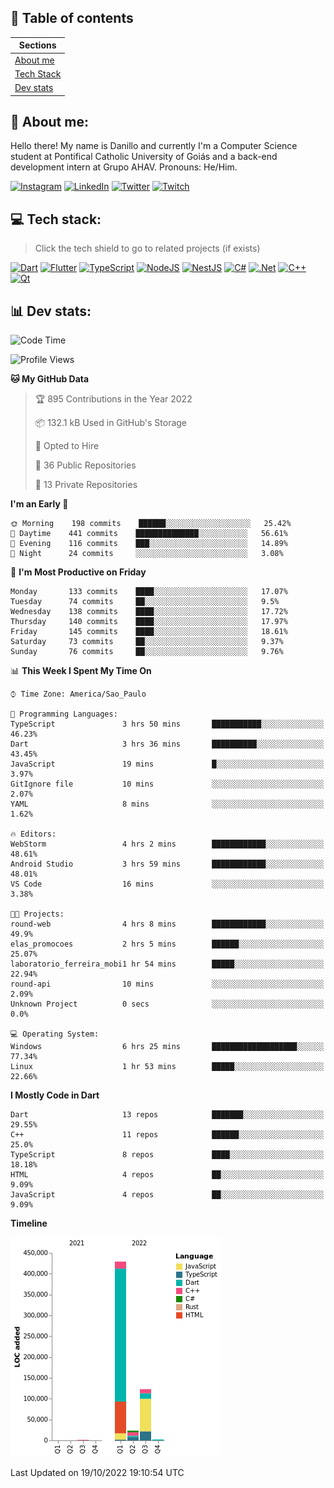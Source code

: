 ## 📃 Table of contents

|Sections|
|-|
|[About me](#about-me)|
|[Tech Stack](#tech-stack)|
|[Dev stats](#dev-stats)|

<a name="about-me"/>

## 🌈 About me:
Hello there! My name is Danillo and currently I'm a Computer Science student at Pontifical Catholic University of Goiás and a back-end development intern at Grupo AHAV. Pronouns: He/Him.

[![Instagram](https://img.shields.io/badge/Instagram-%23E4405F.svg?logo=Instagram&logoColor=white)](https://instagram.com/danilloilggner)
[![LinkedIn](https://img.shields.io/badge/LinkedIn-%230077B5.svg?logo=linkedin&logoColor=white)](https://linkedin.com/in/danilloism)
[![Twitter](https://img.shields.io/badge/Twitter-%231DA1F2.svg?logo=Twitter&logoColor=white)](https://twitter.com/danilloism)
[![Twitch](https://img.shields.io/badge/Twitch-%239146FF.svg?logo=Twitch&logoColor=white)](https://twitch.tv/danilloism) 

<a name="tech-stack"/>

## 💻 Tech stack:
> Click the tech shield to go to related projects (if exists)

[![Dart](https://img.shields.io/badge/dart-%230175C2.svg?style=for-the-badge&logo=dart&logoColor=white)](https://github.com/danilloism/danilloism/blob/main/Flutter.md) [![Flutter](https://img.shields.io/badge/Flutter-%2302569B.svg?style=for-the-badge&logo=Flutter&logoColor=white)](https://github.com/danilloism/danilloism/blob/main/Flutter.md) [![TypeScript](https://img.shields.io/badge/typescript-%23007ACC.svg?style=for-the-badge&logo=typescript&logoColor=white)](https://github.com/danilloism/danilloism/blob/main/Typescript.md) [![NodeJS](https://img.shields.io/badge/node.js-6DA55F?style=for-the-badge&logo=node.js&logoColor=white)](https://github.com/danilloism/danilloism/blob/main/Node.js.md) [![NestJS](https://img.shields.io/badge/nestjs-%23E0234E.svg?style=for-the-badge&logo=nestjs&logoColor=white)](https://github.com/danilloism/danilloism/blob/main/Nest.js.md) [![C#](https://img.shields.io/badge/c%23-%23239120.svg?style=for-the-badge&logo=c-sharp&logoColor=white)](#) [![.Net](https://img.shields.io/badge/.NET-5C2D91?style=for-the-badge&logo=.net&logoColor=white)](#) [![C++](https://img.shields.io/badge/c++-%2300599C.svg?style=for-the-badge&logo=c%2B%2B&logoColor=white)](https://github.com/danilloism/danilloism/blob/main/C%2B%2B.md) [![Qt](https://img.shields.io/badge/Qt-%23217346.svg?style=for-the-badge&logo=Qt&logoColor=white)](https://github.com/danilloism/danilloism/blob/main/C%2B%2B.md)
<!---
- 🌱 Currently learning:

![Vue.js](https://img.shields.io/badge/vuejs-%2335495e.svg?style=for-the-badge&logo=vuedotjs&logoColor=%234FC08D) ![Angular](https://img.shields.io/badge/angular-%23DD0031.svg?style=for-the-badge&logo=angular&logoColor=white)
--->

<a name="dev-stats"/>

## 📊 Dev stats:
<!---
[![](https://github-readme-stats.vercel.app/api?username=danilloism&theme=radical&hide_border=false&include_all_commits=false&count_private=false)](#)<br>
[![](https://github-readme-streak-stats.herokuapp.com/?user=danilloism&theme=radical&hide_border=false)](#)<br>
[![](https://github-readme-stats.vercel.app/api/top-langs/?username=danilloism&theme=radical&hide_border=false&include_all_commits=false&count_private=false&layout=compact)](#)<br>
--->
<!--START_SECTION:waka-->
![Code Time](http://img.shields.io/badge/Code%20Time-714%20hrs%2040%20mins-blue)

![Profile Views](http://img.shields.io/badge/Profile%20Views-0-blue)

**🐱 My GitHub Data** 

> 🏆 895 Contributions in the Year 2022
 > 
> 📦 132.1 kB Used in GitHub's Storage 
 > 
> 💼 Opted to Hire
 > 
> 📜 36 Public Repositories 
 > 
> 🔑 13 Private Repositories  
 > 
**I'm an Early 🐤** 

```text
🌞 Morning    198 commits    ██████░░░░░░░░░░░░░░░░░░░   25.42% 
🌆 Daytime    441 commits    ██████████████░░░░░░░░░░░   56.61% 
🌃 Evening    116 commits    ███░░░░░░░░░░░░░░░░░░░░░░   14.89% 
🌙 Night      24 commits     ░░░░░░░░░░░░░░░░░░░░░░░░░   3.08%

```
📅 **I'm Most Productive on Friday** 

```text
Monday       133 commits    ████░░░░░░░░░░░░░░░░░░░░░   17.07% 
Tuesday      74 commits     ██░░░░░░░░░░░░░░░░░░░░░░░   9.5% 
Wednesday    138 commits    ████░░░░░░░░░░░░░░░░░░░░░   17.72% 
Thursday     140 commits    ████░░░░░░░░░░░░░░░░░░░░░   17.97% 
Friday       145 commits    ████░░░░░░░░░░░░░░░░░░░░░   18.61% 
Saturday     73 commits     ██░░░░░░░░░░░░░░░░░░░░░░░   9.37% 
Sunday       76 commits     ██░░░░░░░░░░░░░░░░░░░░░░░   9.76%

```


📊 **This Week I Spent My Time On** 

```text
⌚︎ Time Zone: America/Sao_Paulo

💬 Programming Languages: 
TypeScript               3 hrs 50 mins       ███████████░░░░░░░░░░░░░░   46.23% 
Dart                     3 hrs 36 mins       ██████████░░░░░░░░░░░░░░░   43.45% 
JavaScript               19 mins             █░░░░░░░░░░░░░░░░░░░░░░░░   3.97% 
GitIgnore file           10 mins             ░░░░░░░░░░░░░░░░░░░░░░░░░   2.07% 
YAML                     8 mins              ░░░░░░░░░░░░░░░░░░░░░░░░░   1.62%

🔥 Editors: 
WebStorm                 4 hrs 2 mins        ████████████░░░░░░░░░░░░░   48.61% 
Android Studio           3 hrs 59 mins       ████████████░░░░░░░░░░░░░   48.01% 
VS Code                  16 mins             ░░░░░░░░░░░░░░░░░░░░░░░░░   3.38%

🐱‍💻 Projects: 
round-web                4 hrs 8 mins        ████████████░░░░░░░░░░░░░   49.9% 
elas_promocoes           2 hrs 5 mins        ██████░░░░░░░░░░░░░░░░░░░   25.07% 
laboratorio_ferreira_mobi1 hr 54 mins        █████░░░░░░░░░░░░░░░░░░░░   22.94% 
round-api                10 mins             ░░░░░░░░░░░░░░░░░░░░░░░░░   2.09% 
Unknown Project          0 secs              ░░░░░░░░░░░░░░░░░░░░░░░░░   0.0%

💻 Operating System: 
Windows                  6 hrs 25 mins       ███████████████████░░░░░░   77.34% 
Linux                    1 hr 53 mins        █████░░░░░░░░░░░░░░░░░░░░   22.66%

```

**I Mostly Code in Dart** 

```text
Dart                     13 repos            ███████░░░░░░░░░░░░░░░░░░   29.55% 
C++                      11 repos            ██████░░░░░░░░░░░░░░░░░░░   25.0% 
TypeScript               8 repos             ████░░░░░░░░░░░░░░░░░░░░░   18.18% 
HTML                     4 repos             ██░░░░░░░░░░░░░░░░░░░░░░░   9.09% 
JavaScript               4 repos             ██░░░░░░░░░░░░░░░░░░░░░░░   9.09%

```


**Timeline**

![Chart not found](https://raw.githubusercontent.com/danilloism/danilloism/main/charts/bar_graph.png) 


 Last Updated on 19/10/2022 19:10:54 UTC
<!--END_SECTION:waka-->
